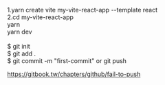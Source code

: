 1.yarn create vite my-vite-react-app --template react</br>
2.cd my-vite-react-app  
  yarn  
  yarn dev  
</br>
$ git init</br>
$ git add .</br>
$ git commit -m "first-commit" or git push</br>

https://gitbook.tw/chapters/github/fail-to-push </br>
